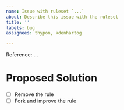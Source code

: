 ```yaml
---
name: Issue with ruleset `...`
about: Describe this issue with the ruleset
title: ''
labels: bug
assignees: thypon, kdenhartog

---
```


Reference: ...

# Proposed Solution

- [ ] Remove the rule
- [ ] Fork and improve the rule
